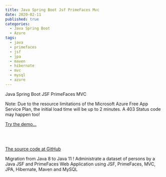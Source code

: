 ```yaml
---
title: Java Spring Boot Jsf PrimeFaces Mvc
date: 2020-02-11
published: true
categories:
  - Java Spring Boot
  - Azure
tags:
  - java
  - primefaces
  - jsf
  - jpa
  - maven
  - hibernate
  - mvc
  - mysql
  - azure
---
```


Java Spring Boot JSF PrimeFaces MVC

<p>Note: Due to the resource limitations of the Microsoft Azure Free App Service Plan, the initial load time will be up to 2 minutes. A 403 Status code may happen too!</p>

<a href="https://pso-primefaces.azurewebsites.net" target="_blank" title="Java PrimeFaces">Try the demo...</a>

<br /><br />

<a href="https://github.com/persteenolsen/springboot-jsf-primefaces-jpa" target="_blank">The source code at GitHub</a>

Migration from Java 8 to Java 11 ! Administrate a dataset of persons by a Java JSF and PrimeFaces Web Application using JSF, PrimeFaces, MVC, JPA, Hibernate, Maven and MySQL




